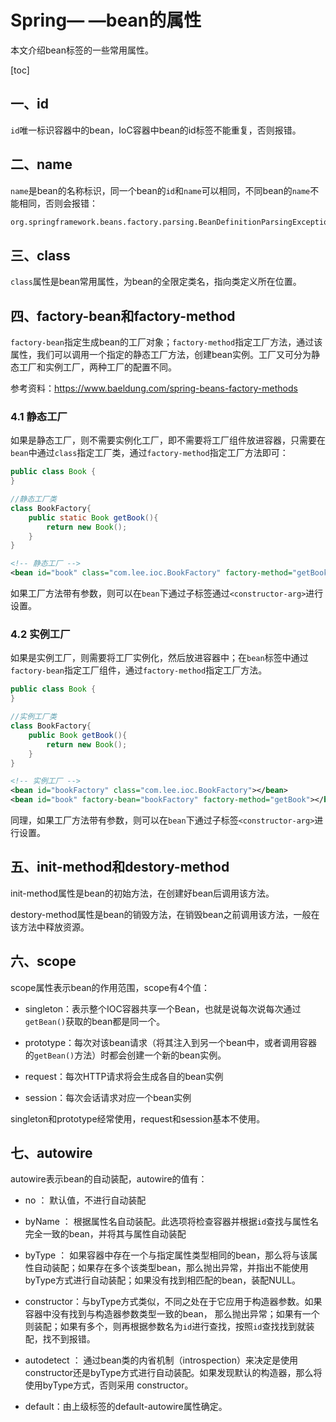 # Spring— —bean的属性

本文介绍bean标签的一些常用属性。

[toc]

## 一、id

`id`唯一标识容器中的bean，IoC容器中bean的id标签不能重复，否则报错。



## 二、name

`name`是bean的名称标识，同一个bean的`id`和`name`可以相同，不同bean的`name`不能相同，否则会报错：

```markdown
org.springframework.beans.factory.parsing.BeanDefinitionParsingException: Configuration problem: Bean name 'xxx' is already used in this <beans> element
```



## 三、class

`class`属性是bean常用属性，为bean的全限定类名，指向类定义所在位置。



## 四、factory-bean和factory-method

`factory-bean`指定生成bean的工厂对象；`factory-method`指定工厂方法，通过该属性，我们可以调用一个指定的静态工厂方法，创建bean实例。工厂又可分为静态工厂和实例工厂，两种工厂的配置不同。

参考资料：https://www.baeldung.com/spring-beans-factory-methods

### 4.1 静态工厂

如果是静态工厂，则不需要实例化工厂，即不需要将工厂组件放进容器，只需要在`bean`中通过`class`指定工厂类，通过`factory-method`指定工厂方法即可：

```java
public class Book {
}

//静态工厂类
class BookFactory{
    public static Book getBook(){
        return new Book();
    }
}
```

```xml
<!-- 静态工厂 -->
<bean id="book" class="com.lee.ioc.BookFactory" factory-method="getBook"></bean>
```

如果工厂方法带有参数，则可以在`bean`下通过子标签通过`<constructor-arg>`进行设置。



### 4.2 实例工厂

如果是实例工厂，则需要将工厂实例化，然后放进容器中；在`bean`标签中通过`factory-bean`指定工厂组件，通过`factory-method`指定工厂方法。

```java
public class Book {
}

//实例工厂类
class BookFactory{
    public Book getBook(){
        return new Book();
    }
}
```

```xml
<!-- 实例工厂 -->
<bean id="bookFactory" class="com.lee.ioc.BookFactory"></bean>
<bean id="book" factory-bean="bookFactory" factory-method="getBook"></bean>
```

同理，如果工厂方法带有参数，则可以在`bean`下通过子标签`<constructor-arg>`进行设置。



## 五、init-method和destory-method

init-method属性是bean的初始方法，在创建好bean后调用该方法。

destory-method属性是bean的销毁方法，在销毁bean之前调用该方法，一般在该方法中释放资源。



## 六、scope

scope属性表示bean的作用范围，scope有4个值：

- singleton：表示整个IOC容器共享一个Bean，也就是说每次说每次通过`getBean()`获取的bean都是同一个。

- prototype：每次对该bean请求（将其注入到另一个bean中，或者调用容器的`getBean()`方法）时都会创建一个新的bean实例。

- request：每次HTTP请求将会生成各自的bean实例

- session：每次会话请求对应一个bean实例

singleton和prototype经常使用，request和session基本不使用。



## 七、autowire

autowire表示bean的自动装配，autowire的值有：

- no ： 默认值，不进行自动装配

- byName ： 根据属性名自动装配。此选项将检查容器并根据`id`查找与属性名完全一致的bean，并将其与属性自动装配

- byType ： 如果容器中存在一个与指定属性类型相同的bean，那么将与该属性自动装配；如果存在多个该类型bean，那么抛出异常，并指出不能使用byType方式进行自动装配；如果没有找到相匹配的bean，装配NULL。

- constructor：与byType方式类似，不同之处在于它应用于构造器参数。如果容器中没有找到与构造器参数类型一致的bean， 那么抛出异常；如果有一个则装配；如果有多个，则再根据参数名为`id`进行查找，按照`id`查找找到就装配，找不到报错。

- autodetect ： 通过bean类的内省机制（introspection）来决定是使用constructor还是byType方式进行自动装配。如果发现默认的构造器，那么将使用byType方式，否则采用 constructor。

- default：由上级标签的default-autowire属性确定。

